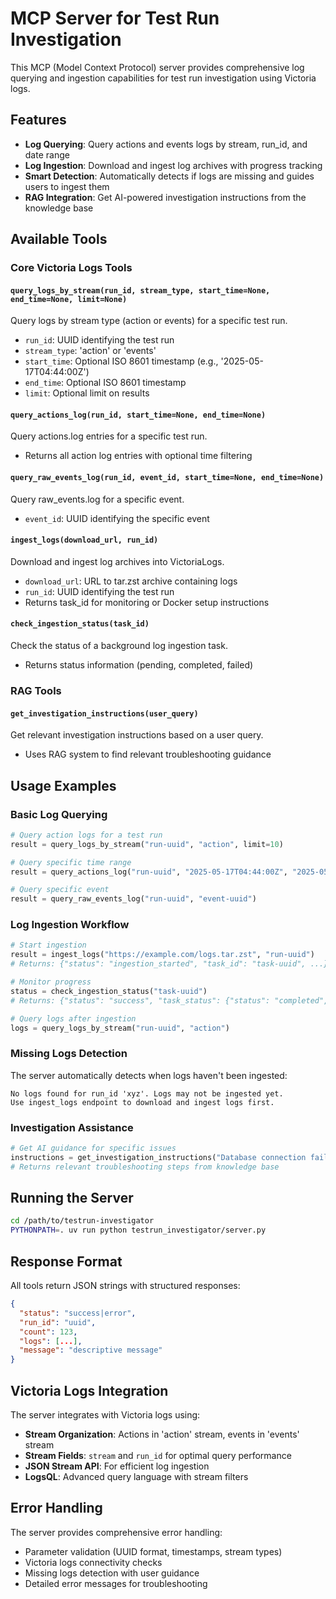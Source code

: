 # MCP Server for Test Run Investigation

This MCP (Model Context Protocol) server provides comprehensive log querying and ingestion capabilities for test run investigation using Victoria logs.

## Features

- **Log Querying**: Query actions and events logs by stream, run_id, and date range
- **Log Ingestion**: Download and ingest log archives with progress tracking  
- **Smart Detection**: Automatically detects if logs are missing and guides users to ingest them
- **RAG Integration**: Get AI-powered investigation instructions from the knowledge base

## Available Tools

### Core Victoria Logs Tools

#### `query_logs_by_stream(run_id, stream_type, start_time=None, end_time=None, limit=None)`
Query logs by stream type (action or events) for a specific test run.
- `run_id`: UUID identifying the test run
- `stream_type`: 'action' or 'events'  
- `start_time`: Optional ISO 8601 timestamp (e.g., '2025-05-17T04:44:00Z')
- `end_time`: Optional ISO 8601 timestamp
- `limit`: Optional limit on results

#### `query_actions_log(run_id, start_time=None, end_time=None)`
Query actions.log entries for a specific test run.
- Returns all action log entries with optional time filtering

#### `query_raw_events_log(run_id, event_id, start_time=None, end_time=None)`
Query raw_events.log for a specific event.
- `event_id`: UUID identifying the specific event

#### `ingest_logs(download_url, run_id)`
Download and ingest log archives into VictoriaLogs.
- `download_url`: URL to tar.zst archive containing logs
- `run_id`: UUID identifying the test run
- Returns task_id for monitoring or Docker setup instructions

#### `check_ingestion_status(task_id)`
Check the status of a background log ingestion task.
- Returns status information (pending, completed, failed)

### RAG Tools

#### `get_investigation_instructions(user_query)`
Get relevant investigation instructions based on a user query.
- Uses RAG system to find relevant troubleshooting guidance

## Usage Examples

### Basic Log Querying
```python
# Query action logs for a test run
result = query_logs_by_stream("run-uuid", "action", limit=10)

# Query specific time range
result = query_actions_log("run-uuid", "2025-05-17T04:44:00Z", "2025-05-17T05:00:00Z")

# Query specific event
result = query_raw_events_log("run-uuid", "event-uuid")
```

### Log Ingestion Workflow
```python
# Start ingestion
result = ingest_logs("https://example.com/logs.tar.zst", "run-uuid")
# Returns: {"status": "ingestion_started", "task_id": "task-uuid", ...}

# Monitor progress  
status = check_ingestion_status("task-uuid")
# Returns: {"status": "success", "task_status": {"status": "completed", ...}}

# Query logs after ingestion
logs = query_logs_by_stream("run-uuid", "action")
```

### Missing Logs Detection
The server automatically detects when logs haven't been ingested:
```
No logs found for run_id 'xyz'. Logs may not be ingested yet. 
Use ingest_logs endpoint to download and ingest logs first.
```

### Investigation Assistance
```python
# Get AI guidance for specific issues
instructions = get_investigation_instructions("Database connection failures")
# Returns relevant troubleshooting steps from knowledge base
```

## Running the Server

```bash
cd /path/to/testrun-investigator
PYTHONPATH=. uv run python testrun_investigator/server.py
```

## Response Format

All tools return JSON strings with structured responses:
```json
{
  "status": "success|error",
  "run_id": "uuid",
  "count": 123,
  "logs": [...],
  "message": "descriptive message"
}
```

## Victoria Logs Integration

The server integrates with Victoria logs using:
- **Stream Organization**: Actions in 'action' stream, events in 'events' stream
- **Stream Fields**: `stream` and `run_id` for optimal query performance
- **JSON Stream API**: For efficient log ingestion
- **LogsQL**: Advanced query language with stream filters

## Error Handling

The server provides comprehensive error handling:
- Parameter validation (UUID format, timestamps, stream types)
- Victoria logs connectivity checks
- Missing logs detection with user guidance
- Detailed error messages for troubleshooting
